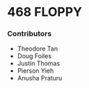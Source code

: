 # 468 FLOPPY

### Contributors
- Theodore Tan
- Doug Foiles
- Justin Thomas
- Pierson Yieh
- Anusha Praturu
